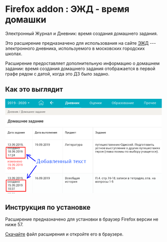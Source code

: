 # Firefox addon : ЭЖД - время домашки
Электронный Журнал и Дневник: время создания домашнего задания.

Это расширение предназначено для использования на сайте [ЭЖД](https://dnevnik.mos.ru) ---
электронного дневника, используемого в московских городских школах.

Расширение предоставляет дополнительную информацию о домашнем задании: время
создания домашнего задания отображается в первой графе рядом
с датой, когда это ДЗ было задано.

## Как это выглядит
![Скриншот](screenshots/screenshot.png)

## Инструкция по установке
Расширение предназначено для установки в браузер Firefox версии не ниже 57.

[Скачайте](assets/ejd_homework_time-1.0-an+fx.xpi) файл расширения и откройте его в браузере.

